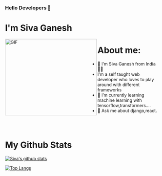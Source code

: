 ### Hello Developers 👋
# I'm Siva Ganesh

<img src="https://media.giphy.com/media/USV0ym3bVWQJJmNu3N/giphy.gif" alt="GIF" width=300 height=250 align='left'></a>   



# About me:
- 👨 I'm Siva Ganesh from India :rainbow_flag: 
-    I'm a self taught web developer who loves to play around with different frameworks
- 🌱 I’m currently learning machine learning with tensorflow,transformers....
- 💬 Ask me about django,react. 

<br/>
<br/>

# My Github Stats
[![Siva's github stats](https://github-readme-stats.vercel.app/api?username=user-siva&count_private=true&show_icons=true&theme=radical&hide_rank=false)](https://github.com/user-siva/github-readme-stats)

[![Top Langs](https://github-readme-stats.vercel.app/api/top-langs/?username=user-siva)](https://github.com/user-siva/github-readme-stats)
